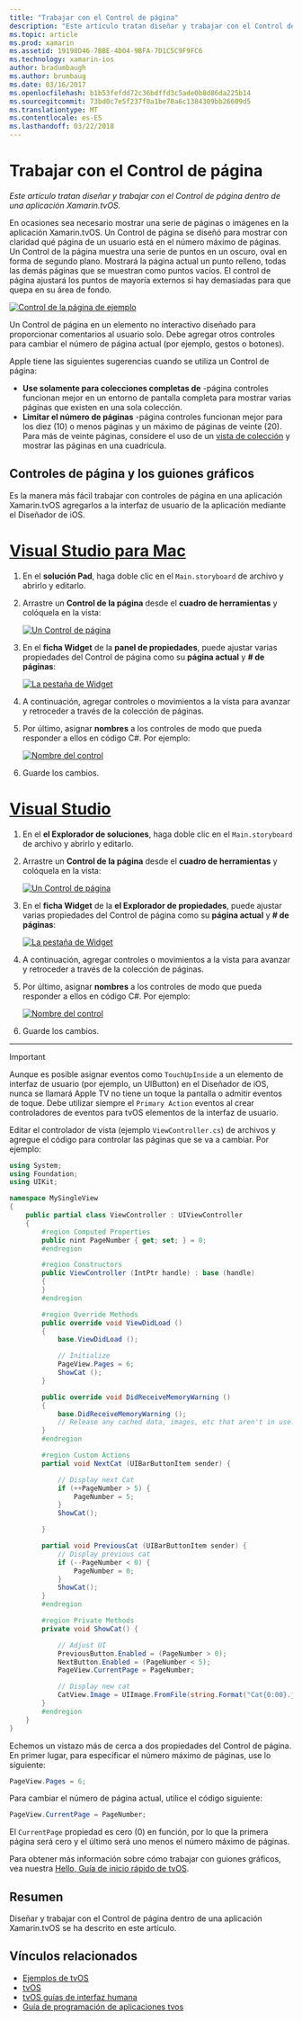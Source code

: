 ```yaml
---
title: "Trabajar con el Control de página"
description: "Este artículo tratan diseñar y trabajar con el Control de página dentro de una aplicación Xamarin.tvOS."
ms.topic: article
ms.prod: xamarin
ms.assetid: 19198D46-7BBE-4D04-9BFA-7D1C5C9F9FC6
ms.technology: xamarin-ios
author: bradumbaugh
ms.author: brumbaug
ms.date: 03/16/2017
ms.openlocfilehash: b1b53fefdd72c36bdffd3c5ade0b8d86da225b14
ms.sourcegitcommit: 73bd0c7e5f237f0a1be70a6c1384309bb26609d5
ms.translationtype: MT
ms.contentlocale: es-ES
ms.lasthandoff: 03/22/2018
---
```

# <a name="working-with-page-control"></a>Trabajar con el Control de página

_Este artículo tratan diseñar y trabajar con el Control de página dentro de una aplicación Xamarin.tvOS._

En ocasiones sea necesario mostrar una serie de páginas o imágenes en la aplicación Xamarin.tvOS. Un Control de página se diseñó para mostrar con claridad qué página de un usuario está en el número máximo de páginas. Un Control de la página muestra una serie de puntos en un oscuro, oval en forma de segundo plano. Mostrará la página actual un punto relleno, todas las demás páginas que se muestran como puntos vacíos. El control de página ajustará los puntos de mayoría externos si hay demasiadas para que quepa en su área de fondo.

[![](page-controls-images/page01.png "Control de la página de ejemplo")](page-controls-images/page01.png#lightbox)

Un Control de página en un elemento no interactivo diseñado para proporcionar comentarios al usuario solo. Debe agregar otros controles para cambiar el número de página actual (por ejemplo, gestos o botones).

Apple tiene las siguientes sugerencias cuando se utiliza un Control de página:

- **Use solamente para colecciones completas de** -página controles funcionan mejor en un entorno de pantalla completa para mostrar varias páginas que existen en una sola colección.
- **Limitar el número de páginas** -página controles funcionan mejor para los diez (10) o menos páginas y un máximo de páginas de veinte (20). Para más de veinte páginas, considere el uso de un [vista de colección](~/ios/tvos/user-interface/collection-views.md) y mostrar las páginas en una cuadrícula.

<a name="Page-Controls-and-Storyboards" />

## <a name="page-controls-and-storyboards"></a>Controles de página y los guiones gráficos

Es la manera más fácil trabajar con controles de página en una aplicación Xamarin.tvOS agregarlos a la interfaz de usuario de la aplicación mediante el Diseñador de iOS.

# <a name="visual-studio-for-mactabvsmac"></a>[Visual Studio para Mac](#tab/vsmac)

    
1. En el **solución Pad**, haga doble clic en el `Main.storyboard` de archivo y abrirlo y editarlo.
1. Arrastre un **Control de la página** desde el **cuadro de herramientas** y colóquela en la vista: 

    [![](page-controls-images/page02.png "Un Control de página")](page-controls-images/page02.png#lightbox)
1. En el **ficha Widget** de la **panel de propiedades**, puede ajustar varias propiedades del Control de página como su **página actual** y **# de páginas**: 

    [![](page-controls-images/page03.png "La pestaña de Widget")](page-controls-images/page03.png#lightbox)
1. A continuación, agregar controles o movimientos a la vista para avanzar y retroceder a través de la colección de páginas.
1. Por último, asignar **nombres** a los controles de modo que pueda responder a ellos en código C#. Por ejemplo: 

    [![](page-controls-images/page04.png "Nombre del control")](page-controls-images/page04.png#lightbox)
1. Guarde los cambios.
    

# <a name="visual-studiotabvswin"></a>[Visual Studio](#tab/vswin)

    
1. En el **el Explorador de soluciones**, haga doble clic en el `Main.storyboard` de archivo y abrirlo y editarlo.
1. Arrastre un **Control de la página** desde el **cuadro de herramientas** y colóquela en la vista: 

    [![](page-controls-images/page02-vs.png "Un Control de página")](page-controls-images/page02-vs.png#lightbox)
1. En el **ficha Widget** de la **el Explorador de propiedades**, puede ajustar varias propiedades del Control de página como su **página actual** y **# de páginas**: 

    [![](page-controls-images/page03-vs.png "La pestaña de Widget")](page-controls-images/page03-vs.png#lightbox)
1. A continuación, agregar controles o movimientos a la vista para avanzar y retroceder a través de la colección de páginas.
1. Por último, asignar **nombres** a los controles de modo que pueda responder a ellos en código C#. Por ejemplo: 

    [![](page-controls-images/page04-vs.png "Nombre del control")](page-controls-images/page04-vs.png#lightbox)
1. Guarde los cambios.
    

-----

> [!IMPORTANT]
> Aunque es posible asignar eventos como `TouchUpInside` a un elemento de interfaz de usuario (por ejemplo, un UIButton) en el Diseñador de iOS, nunca se llamará Apple TV no tiene un toque la pantalla o admitir eventos de toque. Debe utilizar siempre el `Primary Action` eventos al crear controladores de eventos para tvOS elementos de la interfaz de usuario.




Editar el controlador de vista (ejemplo `ViewController.cs`) de archivos y agregue el código para controlar las páginas que se va a cambiar. Por ejemplo:

```csharp
using System;
using Foundation;
using UIKit;

namespace MySingleView
{
    public partial class ViewController : UIViewController
    {
        #region Computed Properties
        public nint PageNumber { get; set; } = 0;
        #endregion

        #region Constructors
        public ViewController (IntPtr handle) : base (handle)
        {
        }
        #endregion

        #region Override Methods
        public override void ViewDidLoad ()
        {
            base.ViewDidLoad ();

            // Initialize
            PageView.Pages = 6;
            ShowCat ();
        }

        public override void DidReceiveMemoryWarning ()
        {
            base.DidReceiveMemoryWarning ();
            // Release any cached data, images, etc that aren't in use.
        }
        #endregion

        #region Custom Actions
        partial void NextCat (UIBarButtonItem sender) {

            // Display next Cat
            if (++PageNumber > 5) {
                PageNumber = 5;
            }
            ShowCat();

        }

        partial void PreviousCat (UIBarButtonItem sender) {
            // Display previous cat
            if (--PageNumber < 0) {
                PageNumber = 0;
            }
            ShowCat();
        }
        #endregion

        #region Private Methods
        private void ShowCat() {

            // Adjust UI
            PreviousButton.Enabled = (PageNumber > 0);
            NextButton.Enabled = (PageNumber < 5);
            PageView.CurrentPage = PageNumber;

            // Display new cat
            CatView.Image = UIImage.FromFile(string.Format("Cat{0:00}.jpg",PageNumber+1));
        }
        #endregion
    }
}
```

Echemos un vistazo más de cerca a dos propiedades del Control de página. En primer lugar, para especificar el número máximo de páginas, use lo siguiente:

```csharp
PageView.Pages = 6;
```

Para cambiar el número de página actual, utilice el código siguiente:

```csharp
PageView.CurrentPage = PageNumber;
```

El `CurrentPage` propiedad es cero (0) en función, por lo que la primera página será cero y el último será uno menos el número máximo de páginas.

Para obtener más información sobre cómo trabajar con guiones gráficos, vea nuestra [Hello, Guía de inicio rápido de tvOS](~/ios/tvos/get-started/hello-tvos.md). 

<a name="Summary" />

## <a name="summary"></a>Resumen

Diseñar y trabajar con el Control de página dentro de una aplicación Xamarin.tvOS se ha descrito en este artículo.



## <a name="related-links"></a>Vínculos relacionados

- [Ejemplos de tvOS](https://developer.xamarin.com/samples/tvos/all/)
- [tvOS](https://developer.apple.com/tvos/)
- [tvOS guías de interfaz humana](https://developer.apple.com/tvos/human-interface-guidelines/)
- [Guía de programación de aplicaciones tvos](https://developer.apple.com/library/prerelease/tvos/documentation/General/Conceptual/AppleTV_PG/)

